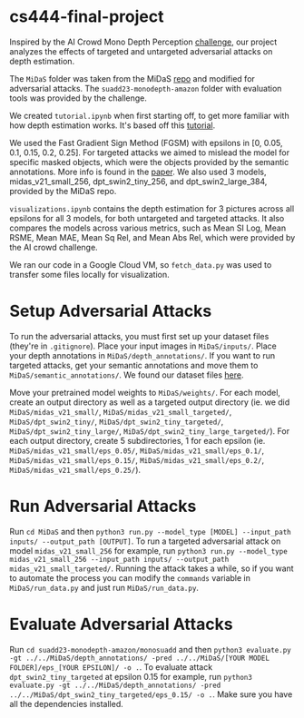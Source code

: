 # cs444-final-project

Inspired by the AI Crowd Mono Depth Perception [challenge](https://www.aicrowd.com/challenges/scene-understanding-for-autonomous-drone-delivery-suadd-23/problems/mono-depth-perception), our project
analyzes the effects of targeted and untargeted adversarial attacks on depth estimation.

The `MiDaS` folder was taken from the MiDaS [repo](https://github.com/isl-org/MiDaS) and modified for adversarial attacks.
The `suadd23-monodepth-amazon` folder with evaluation tools was provided by the challenge.

We created `tutorial.ipynb` when first starting off, to get more familiar with how depth estimation works. It's based off this [tutorial](https://keras.io/examples/vision/depth_estimation/).

We used the Fast Gradient Sign Method (FGSM) with epsilons in [0, 0.05, 0.1, 0.15, 0.2, 0.25]. For targeted attacks we aimed to mislead
the model for specific masked objects, which were the objects provided by the semantic annotations. More info is found in the [paper](https://arxiv.org/pdf/2003.10315.pdf).
We also used 3 models, midas_v21_small_256, dpt_swin2_tiny_256, and dpt_swin2_large_384, provided by the MiDaS repo.

`visualizations.ipynb` contains the depth estimation for 3 pictures across all epsilons for all 3 models, for both untargeted and targeted attacks.
It also compares the models across various metrics, such as Mean SI Log, Mean RSME, Mean MAE, Mean Sq Rel, and Mean Abs Rel, which were provided by the AI crowd challenge.

We ran our code in a Google Cloud VM, so `fetch_data.py` was used to transfer some files locally for visualization.

# Setup Adversarial Attacks
To run the adversarial attacks, you must first set up your dataset files (they're in `.gitignore`). Place your input images in
`MiDaS/inputs/`. Place your depth annotations in `MiDaS/depth_annotations/`. If you want to run targeted attacks, get your semantic annotations and move them to `MiDaS/semantic_annotations/`. We found our dataset files [here](https://www.aicrowd.com/challenges/scene-understanding-for-autonomous-drone-delivery-suadd-23/problems/mono-depth-perception/dataset_files).

Move your pretrained model weights to `MiDaS/weights/`. For each model, create an output directory as well as a targeted output directory (ie. we did `MiDaS/midas_v21_small/`, `MiDaS/midas_v21_small_targeted/`, `MiDaS/dpt_swin2_tiny/`, `MiDaS/dpt_swin2_tiny_targeted/`, `MiDaS/dpt_swin2_tiny_large/`, `MiDaS/dpt_swin2_tiny_large_targeted/`). For each output directory, create 5 subdirectories, 1 for each epsilon (ie. `MiDaS/midas_v21_small/eps_0.05/`, `MiDaS/midas_v21_small/eps_0.1/`, `MiDaS/midas_v21_small/eps_0.15/`, `MiDaS/midas_v21_small/eps_0.2/`, `MiDaS/midas_v21_small/eps_0.25/`).

# Run Adversarial Attacks
Run `cd MiDaS` and then `python3 run.py --model_type [MODEL] --input_path inputs/ --output_path [OUTPUT]`.
To run a targeted adversarial attack on model `midas_v21_small_256` for example, run `python3 run.py --model_type midas_v21_small_256 --input_path inputs/ --output_path midas_v21_small_targeted/`. Running the attack takes a while, so if you want to automate
the process you can modify the `commands` variable in `MiDaS/run_data.py` and just run `MiDaS/run_data.py`.

# Evaluate Adversarial Attacks
Run `cd suadd23-monodepth-amazon/monosuadd` and then `python3 evaluate.py -gt ../../MiDaS/depth_annotations/ -pred ../../MiDaS/[YOUR MODEL FOLDER]/eps_[YOUR EPSILON]/ -o .`. To evaluate attack `dpt_swin2_tiny_targeted` at epsilon 0.15 for example, run `python3 evaluate.py -gt ../../MiDaS/depth_annotations/ -pred ../../MiDaS/dpt_swin2_tiny_targeted/eps_0.15/ -o .`. Make sure you have all the dependencies installed.
